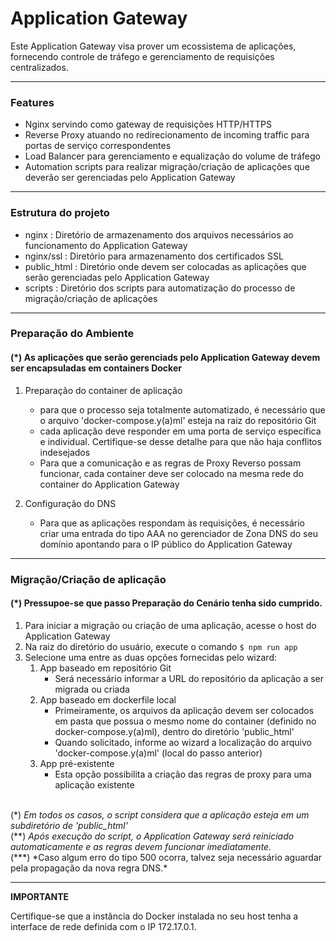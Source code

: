 # Application Gateway

Este Application Gateway visa prover um ecossistema de aplicações, fornecendo controle de tráfego e gerenciamento de requisições centralizados.

---

### Features

- Nginx servindo como gateway de requisições HTTP/HTTPS
- Reverse Proxy atuando no redirecionamento de incoming traffic para portas de serviço correspondentes
- Load Balancer para gerenciamento e equalização do volume de tráfego
- Automation scripts para realizar migração/criação de aplicações que deverão ser gerenciadas pelo Application Gateway

---

### Estrutura do projeto

- nginx : Diretório de armazenamento dos arquivos necessários ao funcionamento do Application Gateway
- nginx/ssl : Diretório para armazenamento dos certificados SSL
- public_html : Diretório onde devem ser colocadas as aplicações que serão gerenciadas pelo Application Gateway
- scripts : Diretório dos scripts para automatização do processo de migração/criação de aplicações

---

### Preparação do Ambiente

#### (\*) As aplicações que serão gerenciads pelo Application Gateway devem ser encapsuladas em containers Docker

1. Preparação do container de aplicação

   - para que o processo seja totalmente automatizado, é necessário que o arquivo 'docker-compose.y(a)ml' esteja na raiz do repositório Git
   - cada aplicação deve responder em uma porta de serviço específica e individual. Certifique-se desse detalhe para que não haja conflitos indesejados
   - Para que a comunicação e as regras de Proxy Reverso possam funcionar, cada container deve ser colocado na mesma rede do container do Application Gateway

2. Configuração do DNS
   - Para que as aplicações respondam às requisições, é necessário criar uma entrada do tipo AAA no gerenciador de Zona DNS do seu domínio apontando para o IP público do Application Gateway

---

### Migração/Criação de aplicação

#### (\*) Pressupoe-se que passo Preparação do Cenário tenha sido cumprido.

1. Para iniciar a migração ou criação de uma aplicação, acesse o host do Application Gateway
2. Na raiz do diretório do usuário, execute o comando `$ npm run app`
3. Selecione uma entre as duas opções fornecidas pelo wizard:
   1. App baseado em repositório Git
      - Será necessário informar a URL do repositório da aplicação a ser migrada ou criada
   2. App baseado em dockerfile local
      - Primeiramente, os arquivos da aplicação devem ser colocados em pasta que possua o mesmo nome do container (definido no docker-compose.y(a)ml), dentro do diretório 'public_html'
      - Quando solicitado, informe ao wizard a localização do arquivo 'docker-compose.y(a)ml' (local do passo anterior)
   3. App pré-existente
      - Esta opção possibilita a criação das regras de proxy para uma aplicação existente

\
(*) *Em todos os casos, o script considera que a aplicação esteja em um subdiretório de 'public_html'* \
(\*\*) *Após execução do script, o Application Gateway será reiniciado automaticamente e as regras devem funcionar imediatamente.* \
(\*\*\*) *Caso algum erro do tipo 500 ocorra, talvez seja necessário aguardar pela propagação da nova regra DNS.\*

---

**IMPORTANTE**

Certifique-se que a instância do Docker instalada no seu host tenha a interface de rede definida com o IP 172.17.0.1.
